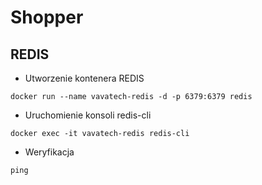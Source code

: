 # Shopper


## REDIS

- Utworzenie kontenera REDIS
~~~
docker run --name vavatech-redis -d -p 6379:6379 redis
~~~

- Uruchomienie konsoli redis-cli
~~~
docker exec -it vavatech-redis redis-cli
~~~

- Weryfikacja
~~~
ping
~~~
